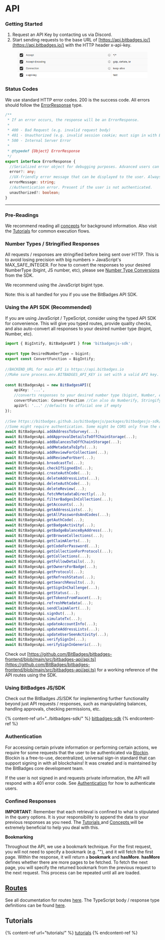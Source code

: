 # API

### Getting Started

1. Request an API Key by contacting us via Discord.
2. Start sending requests to the base URL of [https://api.bitbadges.io/](https://api.bitbadges.io/) with the HTTP header x-api-key.

<figure><img src="../../.gitbook/assets/image (16).png" alt=""><figcaption></figcaption></figure>

### Status Codes

We use standard HTTP error codes. 200 is the success code. All errors should follow the [ErrorResponse](https://bitbadges.github.io/bitbadgesjs/packages/bitbadgesjs-sdk/docs/interfaces/ErrorResponse.html) type.

```typescript
/**
 * If an error occurs, the response will be an ErrorResponse.
 *
 * 400 - Bad Request (e.g. invalid request body)
 * 401 - Unauthorized (e.g. invalid session cookie; must sign in with Blockin)
 * 500 - Internal Server Error
 *
 * @typedef {Object} ErrorResponse
 */
export interface ErrorResponse {
  //Serialized error object for debugging purposes. Advanced users can use this to debug issues.
  error?: any;
  //UX-friendly error message that can be displayed to the user. Always present if error.
  errorMessage: string;
  //Authentication error. Present if the user is not authenticated.
  unauthorized?: boolean;
}
```

***

### Pre-Readings

We recommend reading all [concepts](concepts/) for background information. Also visit the [Tutorials](../tutorials/) for common execution flows.

### Number Types / Stringified Responses

All requests / responses are stringified before being sent over HTTP. This is to avoid losing precision with big numbers > JavaScript's MAX\_SAFE\_INTEGER.  For how to convert the responses to your desired NumberType (bigint, JS number, etc), please see [Number Type Conversions](../bitbadges-sdk/common-snippets/numbertype-conversions.md) from the SDK.

We recommend using the JavaScript bigint type.

Note: this is all handled for you if you use the BitBadges API SDK.

### Using the API SDK (Recommended)

If you are using JavaScript / TypeScript, consider using the typed API SDK for convenience. This will give you typed routes, provide quality checks, and also auto-convert all responses to your desired number type (bigint, Number, etc).

```typescript
import { BigIntify, BitBadgesAPI } from 'bitbadgesjs-sdk';

export type DesiredNumberType = bigint;
export const ConvertFunction = BigIntify;

//BACKEND_URL for main API is https://api.bitbadges.io
//Make sure process.env.BITBADGES_API_KEY is set with a valid API key.

const BitBadgesApi = new BitBadgesAPI({
    apiKey: '...',
    //converts responses to your desired number type (bigint, Number, etc)
    convertFunction: ConvertFunction //Can also do Numberify, Stringify, etc
    apiUrl: '...' //defaults to official one if empty
}); 

//See https://bitbadges.github.io/bitbadgesjs/packages/bitbadgesjs-sdk/docs/classes/BitBadgesAPI.html for documentation
//Some might require authentication. Some might be CORS only from the official site.
await BitBadgesApi.addAddressToSurvey(...);
await BitBadgesApi.addApprovalDetailsToOffChainStorage(...);
await BitBadgesApi.addBalancesToOffChainStorage(...);
await BitBadgesApi.addMetadataToIpfs(...);
await BitBadgesApi.addReviewForCollection(...);
await BitBadgesApi.addReviewForUser(...);
await BitBadgesApi.broadcastTx(...);
await BitBadgesApi.checkIfSignedIn(...);
await BitBadgesApi.createAuthCode(...);
await BitBadgesApi.deleteAddressLists(...);
await BitBadgesApi.deleteAuthCode(...);
await BitBadgesApi.deleteReview(...);
await BitBadgesApi.fetchMetadataDirectly(...);
await BitBadgesApi.filterBadgesInCollection(...);
await BitBadgesApi.getAccounts(...);
await BitBadgesApi.getAddressLists(...);
await BitBadgesApi.getAllPasswordsAndCodes(...);
await BitBadgesApi.getAuthCode(...);
await BitBadgesApi.getBadgeActivity(...);
await BitBadgesApi.getBadgeBalanceByAddress(...);
await BitBadgesApi.getBrowseCollections(...);
await BitBadgesApi.getClaimAlerts(...);
await BitBadgesApi.getCodeForPassword(...);
await BitBadgesApi.getCollectionForProtocol(...);
await BitBadgesApi.getCollections(...);
await BitBadgesApi.getFollowDetails(...);
await BitBadgesApi.getOwnersForBadge(...);
await BitBadgesApi.getProtocol(...);
await BitBadgesApi.getRefreshStatus(...);
await BitBadgesApi.getSearchResults(...);
await BitBadgesApi.getSignInChallenge(...);
await BitBadgesApi.getStatus(...);
await BitBadgesApi.getTokensFromFaucet(...);
await BitBadgesApi.refreshMetadata(...);
await BitBadgesApi.sendClaimAlert(...);
await BitBadgesApi.signOut(...);
await BitBadgesApi.simulateTx(...);
await BitBadgesApi.updateAccountInfo(...);
await BitBadgesApi.updateAddressLists(...);
await BitBadgesApi.updateUserSeenActivity(...);
await BitBadgesApi.verifySignIn(...);
await BitBadgesApi.verifySignInGeneric(...);
```

Check out [https://github.com/BitBadges/bitbadges-frontend/blob/main/src/bitbadges-api/api.ts](https://github.com/BitBadges/bitbadges-frontend/blob/main/src/bitbadges-api/api.ts) for a working reference of the API routes using the SDK.

### Using BitBadges JS/SDK

Check out the BitBadges JS/SDK for implementing further functionality beyond just API requests / responses, such as manipulating balances, handling approvals, checking permissions, etc.

{% content-ref url="../bitbadges-sdk/" %}
[bitbadges-sdk](../bitbadges-sdk/)
{% endcontent-ref %}

### Authentication

For accessing certain private information or performing certain actions, we require for some requests that the user to be authenticated via [Blockin](https://app.gitbook.com/o/7VSYQvtb1QtdWFsEGoUn/s/AwjdYgEsUkK9cCca5DiU/). Blockin is a free-to-use, decentralized, universal sign-in standard that can support signing in with all blockchains! It was created and is maintained by the BitBadges core development team.

If the user is not signed in and requests private information, the API will respond with a 401 error code. See [Authentication](tutorials/authentication.md) for how to authenticate users.

### Confined Responses

**IMPORTANT**: Remember that each retrieval is confined to what is stipulated in the query options. It is your responsibility to append the data to your previous responses as you need. The [Tutorials ](tutorials/)and [Concepts ](concepts/)will be extremely beneficial to help you deal with this.

**Bookmarking**

Throughout the API, we use a bookmark technique. For the first request, you will not need to specify a bookmark (e.g. ""), and it will fetch the first page. Within the response, it will return a **bookmark** and **hasMore**. **hasMore** defines whether there are more pages to be fetched. To fetch the next page, you will specify the returned bookmark from the previous request to the next request. This process can be repeated until all are loaded.

## [Routes](https://bitbadges.github.io/bitbadgesjs/packages/bitbadgesjs-sdk/docs/classes/BitBadgesAPI.html)

See all documentation for routes [here](https://bitbadges.github.io/bitbadgesjs/packages/bitbadgesjs-sdk/docs/classes/BitBadgesAPI.html). The TypeScript body / response type definitions can be found [here](https://github.com/BitBadges/bitbadgesjs/blob/main/packages/bitbadgesjs-sdk/src/types/api.ts).

## Tutorials

{% content-ref url="tutorials/" %}
[tutorials](tutorials/)
{% endcontent-ref %}
